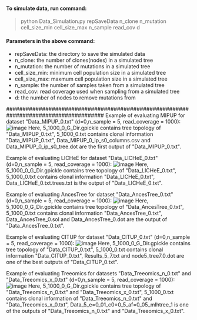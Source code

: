 #### To simulate data, run command:
>python Data_Simulation.py repSaveData n_clone n_mutation cell_size_min cell_size_max n_sample read_cov d

#### Parameters in the above command:
- repSaveData: the directory to save the simulated data
- n_clone: the number of clones(nodes) in a simulated tree
- n_mutation: the number of mutations in a simulated tree
- cell_size_min: minimum cell population size in a simulated tree
- cell_size_max: maxmum cell population size in a simulated tree
- n_sample: the number of samples taken from a simulated tree
- read_cov: read coverage used when sampling from a simulated tree
- d: the number of nodes to remove mutations from

######################################################################################
Example of evaluating MIPUP for dataset "Data_MIPUP_0.txt" (d=0,n_sample = 5, read_coverage = 1000):
![image](https://user-images.githubusercontent.com/18735754/40673985-209b42d8-637c-11e8-938e-602f8a46acd7.png)
Here, 5_1000_0_G_Dir.gpickle contains tree topology of "Data_MIPUP_0.txt", 5_1000_0.txt contains clonal information "Data_MIPUP_0.txt", Data_MIPUP_0_ip_s0_columns.csv and Data_MIPUP_0_ip_s0_tree.dot are the first output of "Data_MIPUP_0.txt".

Example of evaluating LICHeE for dataset "Data_LICHeE_0.txt" (d=0,n_sample = 5, read_coverage = 1000):
![image](https://user-images.githubusercontent.com/18735754/40674534-cf0e75d2-637d-11e8-98c0-47ecf5312fbb.png)
Here, 5_1000_0_G_Dir.gpickle contains tree topology of "Data_LICHeE_0.txt", 5_1000_0.txt contains clonal information "Data_LICHeE_0.txt", Data_LICHeE_0.txt.trees.txt is the output of "Data_LICHeE_0.txt".

Example of evaluating AncesTree for dataset "Data_AncesTree_0.txt" (d=0,n_sample = 5, read_coverage = 1000):
![image](https://user-images.githubusercontent.com/18735754/40674657-22eefd0c-637e-11e8-9653-196e702eafa1.png)
Here, 5_1000_0_G_Dir.gpickle contains tree topology of "Data_AncesTree_0.txt", 5_1000_0.txt contains clonal information "Data_AncesTree_0.txt", Data_AncesTree_0.sol and Data_AncesTree_0.dot are the output of "Data_AncesTree_0.txt".

Example of evaluating CITUP for dataset "Data_CITUP_0.txt" (d=0,n_sample = 5, read_coverage = 1000):
![image](https://user-images.githubusercontent.com/18735754/40674723-511bdefc-637e-11e8-94e5-bf2135b97b2b.png)
Here, 5_1000_0_G_Dir.gpickle contains tree topology of "Data_CITUP_0.txt", 5_1000_0.txt contains clonal information "Data_CITUP_0.txt", Results_5_7.txt and node5_tree7.0.dot are one of the best outputs of "Data_CITUP_0.txt".

Example of evaluating Treeomics for datasets "Data_Treeomics_n_0.txt" and "Data_Treeomics_x_0.txt" (d=0,n_sample = 5, read_coverage = 1000):
![image](https://user-images.githubusercontent.com/18735754/40674879-b6978f7e-637e-11e8-9a56-ad033e117060.png)
Here, 5_1000_0_G_Dir.gpickle contains tree topology of "Data_Treeomics_n_0.txt" and "Data_Treeomics_x_0.txt", 5_1000_0.txt contains clonal information of "Data_Treeomics_n_0.txt" and "Data_Treeomics_x_0.txt", Data_5_e=0_01_c0=0_5_af=0_05_mlhtree_1 is one of the outputs of "Data_Treeomics_n_0.txt" and "Data_Treeomics_x_0.txt".
